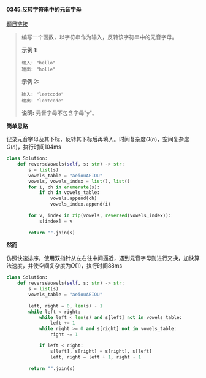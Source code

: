 #### 0345.反转字符串中的元音字母

[题目链接](https://leetcode-cn.com/problems/reverse-vowels-of-a-string)

> 编写一个函数，以字符串作为输入，反转该字符串中的元音字母。
>
> **示例 1:**
>
> ```
> 输入: "hello"
> 输出: "holle"
> ```
>
> **示例 2:**
>
> ```
> 输入: "leetcode"
> 输出: "leotcede"
> ```
>
> **说明:**
> 元音字母不包含字母"y"。

**简单思路**

记录元音字母及其下标，反转其下标后再填入。时间复杂度$O(n)$，空间复杂度$O(n)$，执行时间104ms

```python
class Solution:
    def reverseVowels(self, s: str) -> str:
        s = list(s)
        vowels_table = "aeiouAEIOU"
        vowels, vowels_index = list(), list()
        for i, ch in enumerate(s):
            if ch in vowels_table:
                vowels.append(ch)
                vowels_index.append(i)
        
        for v, index in zip(vowels, reversed(vowels_index)):
            s[index] = v
        
        return "".join(s)
```

**然而**

仿照快速排序，使用双指针从左右往中间逼近，遇到元音字母则进行交换，加快算法速度，并使空间复杂度为$O(1)$，执行时间88ms

```python
class Solution:
    def reverseVowels(self, s: str) -> str:
        s = list(s)
        vowels_table = "aeiouAEIOU"
        
        left, right = 0, len(s) - 1
        while left < right:
            while left < len(s) and s[left] not in vowels_table:
                left += 1
            while right >= 0 and s[right] not in vowels_table:
                right -= 1

            if left < right:
                s[left], s[right] = s[right], s[left]
                left, right = left + 1, right - 1
            
        return "".join(s)
```

